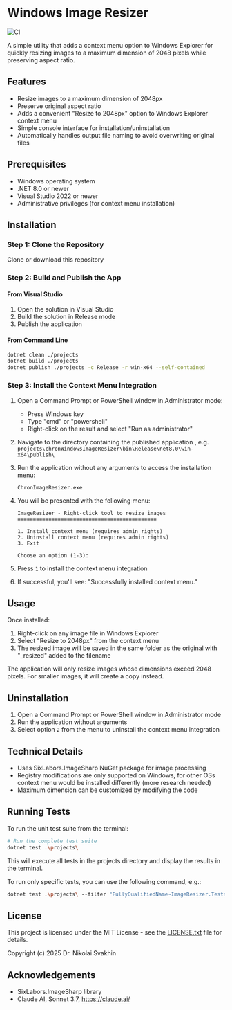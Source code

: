 # Windows Image Resizer


![CI](https://github.com/nikolai3d/chronWindowsImageResizer/workflows/CI/badge.svg)

A simple utility that adds a context menu option to Windows Explorer for quickly resizing images to a maximum dimension of 2048 pixels while preserving aspect ratio.

## Features

- Resize images to a maximum dimension of 2048px
- Preserve original aspect ratio
- Adds a convenient "Resize to 2048px" option to Windows Explorer context menu
- Simple console interface for installation/uninstallation
- Automatically handles output file naming to avoid overwriting original files

## Prerequisites

- Windows operating system
- .NET 8.0 or newer
- Visual Studio 2022 or newer
- Administrative privileges (for context menu installation)

## Installation

### Step 1: Clone the Repository

Clone or download this repository

### Step 2: Build and Publish the App

#### From Visual Studio 

1. Open the solution in Visual Studio
2. Build the solution in Release mode
3. Publish the application

#### From Command Line

```bash
dotnet clean ./projects
dotnet build ./projects
dotnet publish ./projects -c Release -r win-x64 --self-contained
```

### Step 3: Install the Context Menu Integration

1. Open a Command Prompt or PowerShell window in Administrator mode:
   - Press Windows key
   - Type "cmd" or "powershell"
   - Right-click on the result and select "Run as administrator"

2. Navigate to the directory containing the published application , e.g. `projects\chronWindowsImageResizer\bin\Release\net8.0\win-x64\publish\`
3. Run the application without any arguments to access the installation menu:
   ```
   ChronImageResizer.exe
   ```

4. You will be presented with the following menu:
   ```
   ImageResizer - Right-click tool to resize images
   =============================================

   1. Install context menu (requires admin rights)
   2. Uninstall context menu (requires admin rights)
   3. Exit

   Choose an option (1-3):
   ```

5. Press `1` to install the context menu integration

6. If successful, you'll see: "Successfully installed context menu."

## Usage

Once installed:

1. Right-click on any image file in Windows Explorer
2. Select "Resize to 2048px" from the context menu
3. The resized image will be saved in the same folder as the original with "_resized" added to the filename

The application will only resize images whose dimensions exceed 2048 pixels. For smaller images, it will create a copy instead.

## Uninstallation

1. Open a Command Prompt or PowerShell window in Administrator mode
2. Run the application without arguments
3. Select option `2` from the menu to uninstall the context menu integration

## Technical Details

- Uses SixLabors.ImageSharp NuGet package for image processing
- Registry modifications are only supported on Windows, for other OSs context menu would be installed differently (more research needed)
- Maximum dimension can be customized by modifying the code

## Running Tests

To run the unit test suite from the terminal:

```bash
# Run the complete test suite
dotnet test .\projects\
```

This will execute all tests in the projects directory and display the results in the terminal.

To run only specific tests, you can use the following command, e.g.:

```bash
dotnet test .\projects\ --filter "FullyQualifiedName~ImageResizer.Tests.BasicTests"
```

## License

This project is licensed under the MIT License - see the [LICENSE.txt](LICENSE.txt) file for details.

Copyright (c) 2025 Dr. Nikolai Svakhin

## Acknowledgements

- SixLabors.ImageSharp library
- Claude AI, Sonnet 3.7, https://claude.ai/